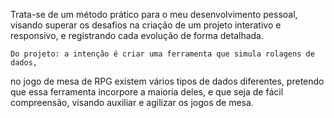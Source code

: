 Trata-se de um método prático para o meu desenvolvimento pessoal,
visando superar os desafios na criação de um projeto interativo e responsivo,
e registrando cada evolução de forma detalhada. 

	Do projeto: a intenção é criar uma ferramenta que simula rolagens de dados,
 no jogo de mesa de RPG existem vários tipos de dados diferentes,
 pretendo que essa ferramenta incorpore a maioria deles,
 e que seja de fácil compreensão, visando auxiliar e agilizar os jogos de mesa.  
